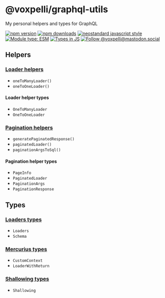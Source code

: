 # @voxpelli/graphql-utils

My personal helpers and types for GraphQL

[![npm version](https://img.shields.io/npm/v/@voxpelli/graphql-utils.svg?style=flat)](https://www.npmjs.com/package/@voxpelli/graphql-utils)
[![npm downloads](https://img.shields.io/npm/dm/@voxpelli/graphql-utils.svg?style=flat)](https://www.npmjs.com/package/@voxpelli/graphql-utils)
[![neostandard javascript style](https://img.shields.io/badge/code_style-neostandard-7fffff?style=flat&labelColor=ff80ff)](https://github.com/neostandard/neostandard)
[![Module type: ESM](https://img.shields.io/badge/module%20type-esm-brightgreen)](https://github.com/voxpelli/badges-cjs-esm)
[![Types in JS](https://img.shields.io/badge/types_in_js-yes-brightgreen)](https://github.com/voxpelli/types-in-js)
[![Follow @voxpelli@mastodon.social](https://img.shields.io/mastodon/follow/109247025527949675?domain=https%3A%2F%2Fmastodon.social&style=social)](https://mastodon.social/@voxpelli)

## Helpers

### [Loader helpers](./lib/loader-helpers.js)

* `oneToManyLoader()`
* `oneToOneLoader()`

#### Loader helper types

* `OneToManyLoader`
* `OneToOneLoader`

### [Pagination helpers](./lib/pagination-helpers.js)

* `generatePaginatedResponse()`
* `paginatedLoader()`
* `paginationArgsToSql()`

#### Pagination helper types

* `PageInfo`
* `PaginatedLoader`
* `PaginationArgs`
* `PaginationResponse`

## Types

### [Loaders types](./lib/loaders-types.js)

* `Loaders`
* `Schema`

### [Mercurius types](./lib/mercurius-types.js)

* `CustomContext`
* `LoaderWithReturn`


### [Shallowing types](./lib/shallowing-types.js)

* `Shallowing`
